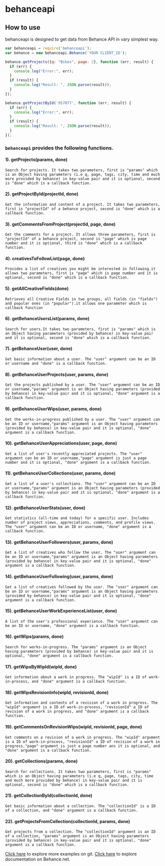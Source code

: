 # behanceapi

## How to use

behanceapi is designed to get data from  Behance API in vary simplest way. 

```javascript
var behanceapi = require('behanceapi');
var behance = new behanceapi.Behance('YOUR CLIENT_ID');

behance.getProjects({q: "Bikes", page: 2}, function (err, result) {
  if (err) {
    console.log("Error:", err);
  }
  if (result) {
    console.log("Result: ", JSON.parse(result));
  }
});

behance.getProjectById('957077', function (err, result) {
  if (err) {
    console.log("Error:", err);
  }
  if (result) {
    console.log("Result: ", JSON.parse(result));
  }
});
```
### `behanceapi` provides the following functions.

#### 1). getProjects(params, done)

`Search for projects. It takes two parameters, first is "params" which is an Object having parameters (i.e q, page, tags, city, time and much more provided by behance) in key-value pair and it is optional, second is "done" which is a callback function.`

#### 2). getProjectById(projectId, done)

`Get the information and content of a project. It takes two parameters, first is "projectId" of a behance project, second is "done" which is a callback function.`

#### 3). getCommentsFromProject(projectId, page, done)

`Get the comments for a project. It allows three parameters, first is "projectId" of a behance project, second is "page" which is page number and it is optional, third is "done" which is a callback function.`

#### 4). creativesToFollowList(page, done)

`Provides a list of creatives you might be interested in following.it allows two parameters, first is "page" which is page number and it is optional, second is "done" which is a callback function.`

#### 5). getAllCreativeFields(done)

`Retrieves all Creative Fields in two groups, all fields (in "fields") and popular ones (in "popular").it allows one parameter which is callback function`

#### 6). getBehanceUsersList(params, done)

`Search for users.It takes two parameters, first is "params" which is an Object having parameters (provided by behance) in key-value pair and it is optional, second is "done" which is a callback function.`

#### 7). getBehanceUser(user, done)

`Get basic information about a user. The "user" argument can be an ID or username and "done" is a callback function.`

#### 8). getBehanceUserProjects(user, params, done)

`Get the projects published by a user. The "user" argument can be an ID or username,"params" argument is an Object having parameters (provided by behance) in key-value pair and it is optional, "done" argument is a callback function.`

#### 9). getBehanceUserWips(user, params, done)

`Get the works-in-progress published by a user. The "user" argument can be an ID or username,"params" argument is an Object having parameters (provided by behance) in key-value pair and it is optional, "done" argument is a callback function.`

#### 10). getBehanceUserAppreciations(user, page, done)

`Get a list of user's recently appreciated projects. The "user" argument can be an ID or username,"page" argument is just a page number and it is optional, "done" argument is a callback function.`

#### 11). getBehanceUserCollections(user, params, done)

`Get a list of a user's collections. The "user" argument can be an ID or username,"params" argument is an Object having parameters (provided by behance) in key-value pair and it is optional, "done" argument is a callback function.`

#### 12). getBehanceUserStats(user, done)

`Get statistics (all-time and today) for a specific user. Includes number of project views, appreciations, comments, and profile views. The "user" argument can be an ID or username, "done" argument is a callback function.`

#### 13). getBehanceUserFollowers(user, params, done)

`Get a list of creatives who follow the user. The "user" argument can be an ID or username,"params" argument is an Object having parameters (provided by behance) in key-value pair and it is optional, "done" argument is a callback function.`

#### 14). getBehanceUserFollowing(user, params, done)

`Get a list of creatives followed by the user. The "user" argument can be an ID or username,"params" argument is an Object having parameters (provided by behance) in key-value pair and it is optional, "done" argument is a callback function.`

#### 15). getBehanceUserWorkExperienceList(user, done)

`A list of the user's professional experience. The "user" argument can be an ID or username, "done" argument is a callback function.`

#### 16). getWips(params, done)

`Search for works-in-progress. The "params" argument is an Object having parameters (provided by behance) in key-value pair and it is optional, "done" argument is a callback function.`

#### 17). getWipsByWipId(wipId, done)

`Get information about a work in progress. The "wipId" is a ID of work-in-process, and "done" argument is a callback function.`

#### 18). getWipsRevisionInfo(wipId, revisionId, done)

`Get information and contents of a revision of a work in progress. The "wipId" argument is a ID of work-in-process, "revisionId" a ID of revision of a work in progress, and "done" argument is a callback function.`

#### 19). getCommentsOnRevisionWips(wipId, revisionId, page, done)

`Get comments on a revision of a work in progress. The "wipId" argument is a ID of work-in-process, "revisionId" a ID of revision of a work in progress,"page" argument is just a page number ans it is optional, and "done" argument is a callback function.`

#### 20). getCollections(params, done)

`Search for collections. It takes two parameters, first is "params" which is an Object having parameters (i.e q, page, tags, city, time and much more provided by behance) in key-value pair and it is optional, second is "done" which is a callback function.`

#### 21). getCollectionById(collectionId, done)

`Get basic information about a collection. The "collectionId" is a ID of a collection, and "done" argument is a callback function.`

#### 22). getProjectsFromCollection(collectionId, params, done)

`Get projects from a collection. The "collectionId" argument is an ID of a collection, "params" argument is an Object having parameters (provided by behance) in key-value pair and it is optional, "done" argument is a callback function.`


[Click here](https://github.com/sandeepchhapola/BehanceapiExamples) to explore more examples on git.
[Click here](https://www.behance.net/dev/api/endpoints) to explore documentation on Behance.net.